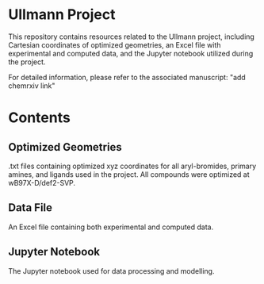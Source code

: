 # Ullmann Project

This repository contains resources related to the Ullmann project, including Cartesian coordinates of optimized geometries, an Excel file with experimental and computed data, and the Jupyter notebook utilized during the project.

For detailed information, please refer to the associated manuscript: "add chemrxiv link"

# Contents

## Optimized Geometries
.txt files containing optimized xyz coordinates for all aryl-bromides, primary amines, and ligands used in the project. All compounds were optimized at wB97X-D/def2-SVP.
## Data File
An Excel file containing both experimental and computed data.
## Jupyter Notebook
The Jupyter notebook used for data processing and modelling.




